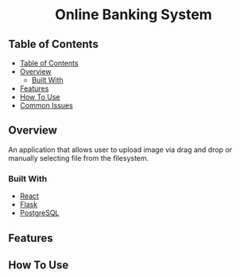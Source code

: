 <!-- Please update value in the {}  -->

<h1 align="center">Online Banking System</h1>

<!-- TABLE OF CONTENTS -->

## Table of Contents

- [Table of Contents](#table-of-contents)
- [Overview](#overview)
  - [Built With](#built-with)
- [Features](#features)
- [How To Use](#how-to-use)
- [Common Issues](#common-issues)

<!-- OVERVIEW -->

## Overview

An application that allows user to upload image via drag and drop or manually selecting file from the filesystem.

### Built With

<!-- This section should list any major frameworks that you built your project using. Here are a few examples.-->

- [React](https://reactjs.org/)
- [Flask](https://flask.palletsprojects.com/en/2.2.x/)
- [PostgreSQL](https://www.postgresql.org/)

## Features

<!-- List the features of your application or follow the template. Don't share the figma file here :) -->

## How To Use

